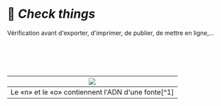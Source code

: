 # 📝 *Check things*
  Vérification avant d'exporter, d'imprimer, de publier, de mettre en ligne,…
# &nbsp;

|![](links/Typo_Parameters_01.jpg) |
|:---:|
| Le «n» et le «o» contiennent l'ADN d'une fonte[^1]           |
